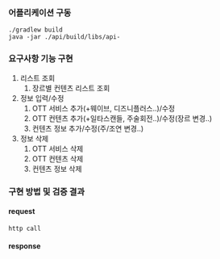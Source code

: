 ### 어플리케이션 구동
```
./gradlew build
java -jar ./api/build/libs/api-
```

### 요구사항 기능 구현
1. 리스트 조회
   1. 장르별 컨텐츠 리스트 조회
2. 정보 입력/수정
   1. OTT 서비스 추가(+웨이브, 디즈니플러스..)/수정
   2. OTT 컨텐츠 추가(+일타스캔들, 주술회전..)/수정(장르 변경..)
   3. 컨텐츠 정보 추가/수정(주/조연 변경..)
3. 정보 삭제
   1. OTT 서비스 삭제
   2. OTT 컨텐츠 삭제
   3. 컨텐츠 정보 삭제

### 구현 방법 및 검증 결과
#### request
```
http call
```
#### response
```json

```